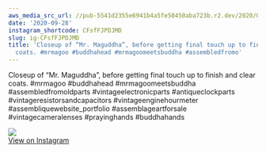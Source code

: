 ```yaml
---
aws_media_src_url: //pub-5541d2355e6941b4a5fe50450aba723b.r2.dev/2020/09/2020-09-28_21-20-36_UTC.jpg
date: '2020-09-28'
instagram_shortcode: CFsfFJPDJMD
slug: ig-CFsfFJPDJMD
title: 'Closeup of “Mr. Maguddha”, before getting final touch up to finish and clear
  coats. #mrmagoo #buddhahead #mrmagoomeetsbuddha #assembledfromo'
---
```


Closeup of “Mr. Maguddha”, before getting final touch up to finish and clear coats. #mrmagoo #buddhahead #mrmagoomeetsbuddha #assembledfromoldparts #vintageelectronicparts #antiqueclockparts #vintageresistorsandcapacitors #vintageenginehourmeter #assembliquewebsite\_portfolio #assemblageartforsale #vintagecameralenses #prayinghands #buddhahands 

![](//pub-5541d2355e6941b4a5fe50450aba723b.r2.dev/2020/09/2020-09-28_21-20-36_UTC.jpg)   
[View on Instagram](https://www.instagram.com/p/CFsfFJPDJMD/)